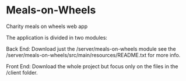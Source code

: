 # Meals-on-Wheels
Charity meals on wheels web app

The application is divided in two modules:

Back End: Download just the /server/meals-on-wheels module see the /server/meals-on-wheels/src/main/resources/README.txt for more info.

Front End: Download the whole project but focus only on the files in the /client folder.


